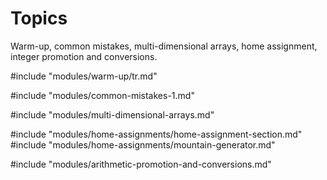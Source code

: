 # Topics

Warm-up, common mistakes, multi-dimensional arrays, home assignment, integer
promotion and conversions.

#include "modules/warm-up/tr.md"

#include "modules/common-mistakes-1.md"

#include "modules/multi-dimensional-arrays.md"

#include "modules/home-assignments/home-assignment-section.md"
#include "modules/home-assignments/mountain-generator.md"

#include "modules/arithmetic-promotion-and-conversions.md"
